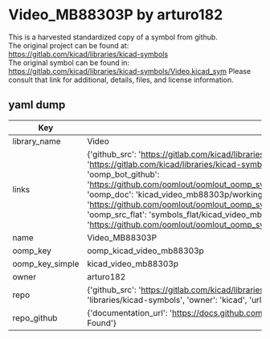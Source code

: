 # Video_MB88303P by arturo182  
This is a harvested standardized copy of a symbol from github.  
The original project can be found at:  
https://gitlab.com/kicad/libraries/kicad-symbols  
The original symbol can be found in:
https://gitlab.com/kicad/libraries/kicad-symbols/Video.kicad_sym
Please consult that link for additional, details, files, and license information.  
## yaml dump  
| Key | Value |  
| --- | --- |  
| library_name | Video |  
| links | {'github_src': 'https://gitlab.com/kicad/libraries/kicad-symbols/Video.kicad_sym', 'github_src_repo': 'https://gitlab.com/kicad/libraries/kicad-symbols', 'oomp_bot': 'kicad_video_mb88303p/working', 'oomp_bot_github': 'https://github.com/oomlout/oomlout_oomp_symbol_bot/tree/main/kicad_video_mb88303p/working', 'oomp_doc': 'kicad_video_mb88303p/working', 'oomp_doc_github': 'https://github.com/oomlout/oomlout_oomp_symbol_doc/tree/main/kicad_video_mb88303p/working', 'oomp_src_flat': 'symbols_flat/kicad_video_mb88303p/working', 'oomp_src_flat_github': 'https://github.com/oomlout/oomlout_oomp_symbol_src/tree/main/kicad_video_mb88303p/working'} |  
| name | Video_MB88303P |  
| oomp_key | oomp_kicad_video_mb88303p |  
| oomp_key_simple | kicad_video_mb88303p |  
| owner | arturo182 |  
| repo | {'github_src': 'https://gitlab.com/kicad/libraries/kicad-symbols/Video.kicad_sym', 'name': 'libraries/kicad-symbols', 'owner': 'kicad', 'url': 'https://gitlab.com/kicad/libraries/kicad-symbols'} |  
| repo_github | {'documentation_url': 'https://docs.github.com/rest/repos/repos#get-a-repository', 'message': 'Not Found'} |  


